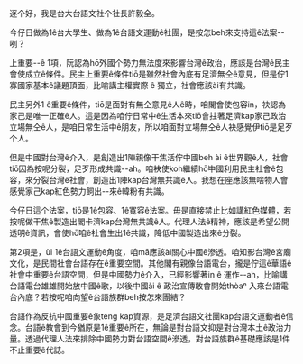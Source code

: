 逐个好，我是台大台語文社个社長許毅全。

今仔日做為1ê台大學生、做為1ê台語文運動ê社團，是按怎beh來支持這ê法案--咧？

上重要--ê 1項，阮認為hō͘外國个勢力無法度來影響台灣ê政治，應該是台灣ê民主會使成立ê條件。民主上重要ê條件tiō是雖然社會內底有足濟無仝ê意見，但是佇1寡國家基本ê議題頂面，比喻講主權實際 ê 獨立，社會應該ài有共識。

民主另外1 ê重要ê條件，tiō是面對有無仝意見ê人ê時，咱閣會使包容in，袂認為家己是唯一正確ê人。這是因為咱佇日常中ê生活本來tiō會拄著足濟kap家己政治立場無仝ê人，是咱日常生活中ê朋友，所以咱面對立場無仝ê人袂感覺伊tiō是足歹个人。

但是中國對台灣ê介入，是創造出1陣親像干焦活佇中國beh ài ê世界觀ê人，社會tiō因為按呢分裂，足歹形成共識--ah。咱袂使koh繼續hō͘中國利用民主社會ê包容，來分裂台灣ê社會，創造出1陣kap台灣無共識ê人。我想在座應該無啥物人會感覺家己kap紅色勢力飼出--來ê韓粉有共識。

今仔日這个法案，tiō是1ê包容、1ê寬容ê法案。毋是直接禁止比如講紅色媒體，若按呢做干焦ê製造出閣卡濟kap台灣無共識ê人。代理人法ê精神，應該是希望公開透明ê資訊，會使hō͘咱ê社會生出1ê共識，降低中國製造出來ê分裂。

第2項是，ùi 1ê台語文運動ê角度，咱mā應該ài關心中國ê滲透。咱知影台灣ê宮廟文化，是民間社會台語存在ê重要空間。其他閣有親像台語電台，攏是佇這ê華語ê社會中重要ê台語空間，但是中國勢力ê介入，已經影響著in ê 運作--ah，比喻講台語電台雄雄開始放中國ê歌，以後中國ài ê 政治宣傳敢會開始thòaⁿ 入來台語電台內底？若按呢咱向望ê台語族群beh按怎來團結？

台語作為反抗中國重要ê象teng kap資源，是足濟台語文社團kap台語文運動者ê信念。台語ê教會到今猶原是1ê重要ê所在，無論是對台語文抑是對台灣本土ê政治力量。透過代理人法來排除中國勢力對台語空間ê滲透，對台語族群ê基礎應該是1件不止重要ê代誌。

